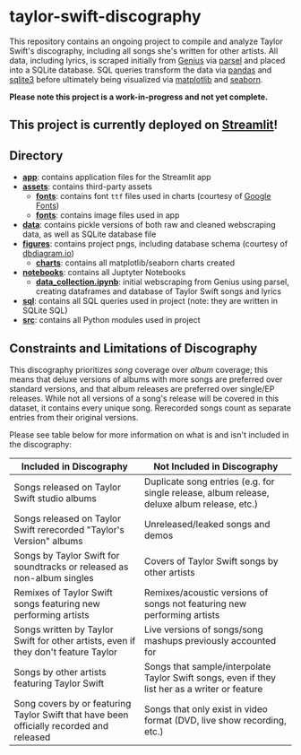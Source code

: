 # taylor-swift-discography
This repository contains an ongoing project to compile and analyze Taylor Swift's discography, including all songs she's written for other artists. All data, including lyrics, is scraped initially from [Genius](https://genius.com/) via [parsel](https://parsel.readthedocs.io/) and placed into a SQLite database. SQL queries transform the data via [pandas](https://pandas.pydata.org/) and [sqlite3](https://docs.python.org/3/library/sqlite3.html) before ultimately being visualized via [matplotlib](https://matplotlib.org/) and [seaborn](http://seaborn.pydata.org/index.html).

**Please note this project is a work-in-progress and not yet complete.**

## This project is currently deployed on [Streamlit](https://taylor-swift-discography.streamlit.app/)!

## Directory
* **[app](./app)**: contains application files for the Streamlit app
* **[assets](./assets)**: contains third-party assets
  * **[fonts](./assets/fonts)**: contains font `ttf` files used in charts (courtesy of [Google Fonts](https://fonts.google.com/))
  * **[fonts](./assets/fonts)**: contains image files used in app
* **[data](./data)**: contains pickle versions of both raw and cleaned webscraping data, as well as SQLite database file
* **[figures](./figures)**: contains project pngs, including database schema (courtesy of [dbdiagram.io](https://dbdiagram.io))
  * **[charts](./figures/charts)**: contains all matplotlib/seaborn charts created
* **[notebooks](./notebooks)**: contains all Juptyter Notebooks
  * **[data_collection.ipynb](./notebooks/data_collection.ipynb)**: initial webscraping from Genius using parsel, creating dataframes and database of Taylor Swift songs and lyrics
* **[sql](./sql)**: contains all SQL queries used in project (note: they are written in SQLite SQL)
* **[src](./src)**: contains all Python modules used in project 

## Constraints and Limitations of Discography
This discography prioritizes *song* coverage over *album* coverage; this means that deluxe versions of albums with more songs are preferred over standard versions, and that album releases are preferred over single/EP releases. While not all versions of a song's release will be covered in this dataset, it contains every unique song. Rerecorded songs count as separate entries from their original versions.

Please see table below for more information on what is and isn't included in the discography:

| Included in Discography | Not Included in Discography |
| -- | -- |
| Songs released on Taylor Swift studio albums  | Duplicate song entries (e.g. for single release, album release, deluxe album release, etc.) |
| Songs released on Taylor Swift rerecorded "Taylor's Version" albums | Unreleased/leaked songs and demos |
| Songs by Taylor Swift for soundtracks or released as non-album singles | Covers of Taylor Swift songs by other artists |
| Remixes of Taylor Swift songs featuring new performing artists | Remixes/acoustic versions of songs not featuring new performing artists|
| Songs written by Taylor Swift for other artists, even if they don't feature Taylor | Live versions of songs/song mashups previously accounted for |
| Songs by other artists featuring Taylor Swift | Songs that sample/interpolate Taylor Swift songs, even if they list her as a writer or feature |
| Song covers by or featuring Taylor Swift that have been officially recorded and released | Songs that only exist in video format (DVD, live show recording, etc.) |

